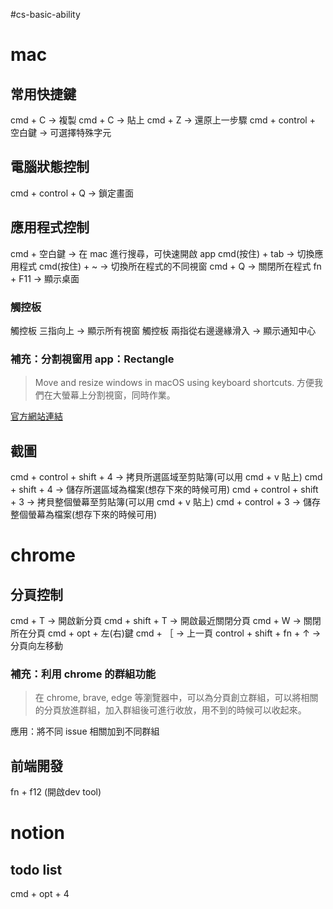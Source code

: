 #cs-basic-ability 

# mac
## 常用快捷鍵
cmd + C → 複製
cmd + C → 貼上
cmd + Z → 還原上一步驟
cmd + control + 空白鍵 → 可選擇特殊字元

## 電腦狀態控制
cmd + control + Q → 鎖定畫面

## 應用程式控制
cmd + 空白鍵 → 在 mac 進行搜尋，可快速開啟 app
cmd(按住) + tab → 切換應用程式
cmd(按住) + ~ → 切換所在程式的不同視窗
cmd + Q → 關閉所在程式
fn + F11 → 顯示桌面

### 觸控板
觸控板 三指向上 → 顯示所有視窗
觸控板 兩指從右邊邊緣滑入 → 顯示通知中心

### 補充：分割視窗用 app：Rectangle
>  Move and resize windows in macOS using keyboard shortcuts.
>  方便我們在大螢幕上分割視窗，同時作業。

[官方網站連結](https://rectangleapp.com/)

## 截圖
cmd + control + shift + 4 → 拷貝所選區域至剪貼簿(可以用 cmd + v 貼上)
cmd + shift + 4 → 儲存所選區域為檔案(想存下來的時候可用)
cmd + control + shift + 3  → 拷貝整個螢幕至剪貼簿(可以用 cmd + v 貼上)
cmd + control + 3 → 儲存整個螢幕為檔案(想存下來的時候可用)

# chrome
## 分頁控制
cmd + T → 開啟新分頁
cmd + shift + T → 開啟最近關閉分頁
cmd + W → 關閉所在分頁
cmd + opt + 左(右)鍵
cmd + ［  → 上一頁 
control + shift + fn + ↑ → 分頁向左移動

### 補充：利用 chrome 的群組功能
> 在 chrome, brave, edge 等瀏覽器中，可以為分頁創立群組，可以將相關的分頁放進群組，加入群組後可進行收放，用不到的時候可以收起來。

應用：將不同 issue 相關加到不同群組

## 前端開發
fn + f12 (開啟dev tool)

# notion
## todo list
cmd + opt + 4



